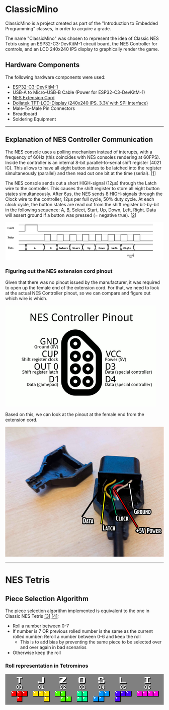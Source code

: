 # ClassicMino

ClassicMino is a project created as part of the "Introduction to Embedded Programming" classes, in order to acquire a grade.

The name "ClassicMino" was chosen to represent the idea of Classic NES Tetris using an ESP32-C3-DevKitM-1 circuit board, the NES Controller for controls, and an LCD 240x240 IPS display to graphically render the game.

## Hardware Components

The following hardware components were used:

* [ESP32-C3-DevKitM-1](https://amzn.eu/d/9a1SwUs)
* USB-A to Micro-USB-B Cable (Power for ESP32-C3-DevKitM-1)
* [NES Extension Cord](https://www.micomputer.es/en/nes/450-super-nintendo-extension-cable.html)
* [Dollatek TFT-LCD-Display (240x240 IPS, 3.3V with SPI Interface)](https://www.amazon.de/gp/product/B07QJY5H9G/)
* Male-To-Male Pin Connectors
* Breadboard
* Soldering Equipment

---

## Explanation of NES Controller Communication

The NES console uses a polling mechanism instead of interupts, with a frequency of 60Hz (this coincides with NES consoles rendering at 60FPS). Inside the controller is an internal 8-bit parallel-to-serial shift register (4021 IC). This allows to have all eight button states to be latched into the register simultaneously (parallel) and then read out one bit at the time (serial). [[1]](https://www.nesdev.org/wiki/Standard_controller#Hardware)

The NES console sends out a short HIGH-signal (12µs) through the Latch wire to the controller. This causes the shift register to store all eight button states simultaneously. After 6µs, the NES sends 8 HIGH-signals through the Clock wire to the controller, 12µs per full cycle, 50% duty cycle. At each clock cycle, the button states are read out from the shift register bit-by-bit in the following sequence: A, B, Select, Start, Up, Down, Left, Right. Data will assert ground if a button was pressed (= negative true). [[2]](https://tresi.github.io/nes/)

[![NES Controller Pinout](documentation/images/nes-data.gif)](https://tresi.github.io/nes/nes-data.gif)


### Figuring out the NES extension cord pinout

Given that there was no pinout issued by the manufacturer, it was required to open up the female end of the extension cord. For that, we need to look at the actual NES Controller pinout, so we can compare and figure out which wire is which.

[![NES Controller Pinout](documentation/images/nes-controller-pinout.png)](http://psmay.com/wp-content/uploads/2011/10/nes-controller-pinout.png)

Based on this, we can look at the pinout at the female end from the extension cord.

![NES Extension Cord Pinout](documentation/images/open_extension_cord_female_end.png)

---

# NES Tetris

## Piece Selection Algorithm

The piece selection algorithm implemented is equivalent to the one in Classic NES Tetris [[3]](https://meatfighter.com/nintendotetrisai/#Picking_Tetriminos) [[4]](https://www.reddit.com/r/Tetris/comments/6o6tvv/comment/dkf3uy1):
* Roll a number between 0-7
* If number is 7 OR previous rolled number is the same as the current rolled number: Reroll a number between 0-6 and keep the roll
  * This is to add bias by preventing the same piece to be selected over and over again in bad scenarios
* Otherwise keep the roll

### Roll representation in Tetrominos

[![Tetromino Representation in NES Classic Tetris](documentation/images/tetrominos.png)](https://meatfighter.com/nintendotetrisai/7.png)